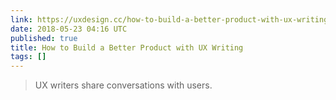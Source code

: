 ```yaml
---
link: https://uxdesign.cc/how-to-build-a-better-product-with-ux-writing-926d78209ce8
date: 2018-05-23 04:16 UTC
published: true
title: How to Build a Better Product with UX Writing
tags: []
---
```


> UX writers share conversations with users.

